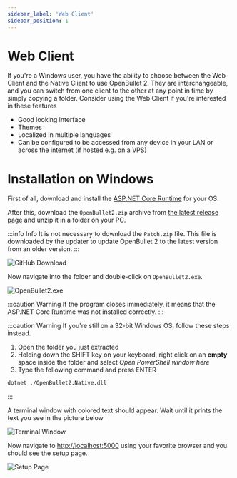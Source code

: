 ```yaml
---
sidebar_label: 'Web Client'
sidebar_position: 1
---
```


# Web Client
If you're a Windows user, you have the ability to choose between the Web Client and the Native Client to use OpenBullet 2. They are interchangeable, and you can switch from one client to the other at any point in time by simply copying a folder. Consider using the Web Client if you're interested in these features

- Good looking interface
- Themes
- Localized in multiple languages
- Can be configured to be accessed from any device in your LAN or across the internet (if hosted e.g. on a VPS)

# Installation on Windows
First of all, download and install the [ASP.NET Core Runtime](https://dotnet.microsoft.com/en-us/download/dotnet/6.0) for your OS.

After this, download the `OpenBullet2.zip` archive from [the latest release page](https://github.com/openbullet/openbullet2/releases/latest) and unzip it in a folder on your PC.

:::info Info
It is not necessary to download the `Patch.zip` file. This file is downloaded by the updater to update OpenBullet 2 to the latest version from an older version.
:::

![GitHub Download](/img/installation/web-client/github-download.png)

Now navigate into the folder and double-click on `OpenBullet2.exe`.

![OpenBullet2.exe](/img/installation/web-client/windows-executable.png)

:::caution Warning
If the program closes immediately, it means that the ASP.NET Core Runtime was not installed correctly.
:::

:::caution Warning
If you're still on a 32-bit Windows OS, follow these steps instead.
1. Open the folder you just extracted
2. Holding down the SHIFT key on your keyboard, right click on an **empty** space inside the folder and select *Open PowerShell window here*
3. Type the following command and press ENTER
```bash
dotnet ./OpenBullet2.Native.dll
```
:::

A terminal window with colored text should appear. Wait until it prints the text you see in the picture below

![Terminal Window](/img/installation/web-client/windows-terminal.png)

Now navigate to [http://localhost:5000](http://localhost:5000) using your favorite browser and you should see the setup page.

![Setup Page](/img/installation/web-client/setup-page.png)